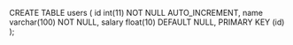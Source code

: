 CREATE TABLE users
(
    id int(11) NOT NULL AUTO_INCREMENT,
    name varchar(100) NOT NULL,
    salary float(10) DEFAULT NULL,
    PRIMARY KEY (id)
);
